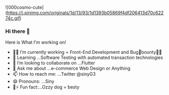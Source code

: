 ![000cosmo-cute] (https://i.pinimg.com/originals/1d/13/93/1d1393b05869f4df206413d70c62274c.gif)
### Hi there 👋

 
   
   Here is What I'm working on!

- 👩‍💻 I’m currently working = Front-End Development and Bug🐛bounty🐱‍💻
- 🌱 Learning ...Software Testing  with automated transaction technologies
- 👯 I’m looking to collaborate on ...Flutter
- 💬 Ask me about ...e-commerce Web Design or Anything 
- 📫 How to reach me: ...Twitter @sinyG3
- 😄 Pronouns: ...Siny 
- 🐶⚡ Fun fact:...Ozzy dog = besty  

